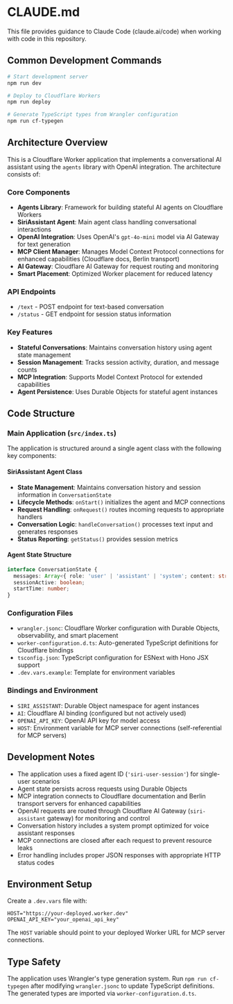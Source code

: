 # CLAUDE.md

This file provides guidance to Claude Code (claude.ai/code) when working with code in this repository.

## Common Development Commands

```bash
# Start development server
npm run dev

# Deploy to Cloudflare Workers
npm run deploy

# Generate TypeScript types from Wrangler configuration
npm run cf-typegen
```

## Architecture Overview

This is a Cloudflare Worker application that implements a conversational AI assistant using the `agents` library with OpenAI integration. The architecture consists of:

### Core Components

- **Agents Library**: Framework for building stateful AI agents on Cloudflare Workers
- **SiriAssistant Agent**: Main agent class handling conversational interactions
- **OpenAI Integration**: Uses OpenAI's `gpt-4o-mini` model via AI Gateway for text generation
- **MCP Client Manager**: Manages Model Context Protocol connections for enhanced capabilities (Cloudflare docs, Berlin transport)
- **AI Gateway**: Cloudflare AI Gateway for request routing and monitoring
- **Smart Placement**: Optimized Worker placement for reduced latency

### API Endpoints

- `/text` - POST endpoint for text-based conversation
- `/status` - GET endpoint for session status information

### Key Features

- **Stateful Conversations**: Maintains conversation history using agent state management
- **Session Management**: Tracks session activity, duration, and message counts
- **MCP Integration**: Supports Model Context Protocol for extended capabilities
- **Agent Persistence**: Uses Durable Objects for stateful agent instances

## Code Structure

### Main Application (`src/index.ts`)

The application is structured around a single agent class with the following key components:

#### SiriAssistant Agent Class
- **State Management**: Maintains conversation history and session information in `ConversationState`
- **Lifecycle Methods**: `onStart()` initializes the agent and MCP connections
- **Request Handling**: `onRequest()` routes incoming requests to appropriate handlers
- **Conversation Logic**: `handleConversation()` processes text input and generates responses
- **Status Reporting**: `getStatus()` provides session metrics

#### Agent State Structure
```typescript
interface ConversationState {
  messages: Array<{ role: 'user' | 'assistant' | 'system'; content: string }>;
  sessionActive: boolean;
  startTime: number;
}
```

### Configuration Files

- `wrangler.jsonc`: Cloudflare Worker configuration with Durable Objects, observability, and smart placement
- `worker-configuration.d.ts`: Auto-generated TypeScript definitions for Cloudflare bindings  
- `tsconfig.json`: TypeScript configuration for ESNext with Hono JSX support
- `.dev.vars.example`: Template for environment variables

### Bindings and Environment

- `SIRI_ASSISTANT`: Durable Object namespace for agent instances
- `AI`: Cloudflare AI binding (configured but not actively used)
- `OPENAI_API_KEY`: OpenAI API key for model access
- `HOST`: Environment variable for MCP server connections (self-referential for MCP servers)

## Development Notes

- The application uses a fixed agent ID (`'siri-user-session'`) for single-user scenarios
- Agent state persists across requests using Durable Objects
- MCP integration connects to Cloudflare documentation and Berlin transport servers for enhanced capabilities
- OpenAI requests are routed through Cloudflare AI Gateway (`siri-assistant` gateway) for monitoring and control
- Conversation history includes a system prompt optimized for voice assistant responses
- MCP connections are closed after each request to prevent resource leaks
- Error handling includes proper JSON responses with appropriate HTTP status codes

## Environment Setup

Create a `.dev.vars` file with:
```
HOST="https://your-deployed.worker.dev"
OPENAI_API_KEY="your_openai_api_key"
```

The `HOST` variable should point to your deployed Worker URL for MCP server connections.

## Type Safety

The application uses Wrangler's type generation system. Run `npm run cf-typegen` after modifying `wrangler.jsonc` to update TypeScript definitions. The generated types are imported via `worker-configuration.d.ts`.